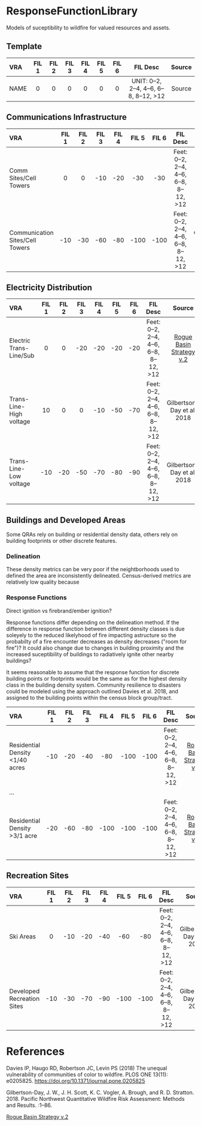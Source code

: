 # ResponseFunctionLibrary
Models of suceptibility to wildfire for valued resources and assets.

## Template
| VRA      | FIL 1     | FIL 2     | FIL 3     | FIL 4     | FIL 5     | FIL 6     | FIL Desc | Source |
| :------------- | :----------: | :----------: | :----------: | :----------: | :----------: | :----------: | :----------: | :-----------: |
|  NAME | 0   | 0    | 0    | 0    | 0    | 0    | UNIT: 0–2, 2–4, 4–6, 6–8, 8–12, >12    | Source    |

## Communications Infrastructure

| VRA      | FIL 1     | FIL 2     | FIL 3     | FIL 4     | FIL 5     | FIL 6     | FIL Desc | Source |
| :------------- | :----------: | :----------: | :----------: | :----------: | :----------: | :----------: | :----------: | :-----------: |
|  Comm Sites/Cell Towers | 0   | 0    | -10    | -20    | -30    | -30    | Feet: 0–2, 2–4, 4–6, 6–8, 8–12, >12    | [Rogue Basin Strategy v.2](https://www.conservationgateway.org/ConservationPractices/FireLandscapes/LANDFIRE/Documents/Rogue%20Basin%20Cohesive%20Strategy.pdf)    |
|  Communication Sites/Cell Towers | -10   | -30    | -60    | -80    | -100    | -100    | Feet: 0–2, 2–4, 4–6, 6–8, 8–12, >12    | Gilbertson-Day et al. 2018   |

## Electricity Distribution

| VRA      | FIL 1     | FIL 2     | FIL 3     | FIL 4     | FIL 5     | FIL 6     | FIL Desc | Source |
| :------------- | :----------: | :----------: | :----------: | :----------: | :----------: | :----------: | :----------: | :-----------: |
|  Electric Trans-Line/Sub | 0   | 0    | -20    | -20    | -20    | -20    | Feet: 0–2, 2–4, 4–6, 6–8, 8–12, >12    | [Rogue Basin Strategy v.2](https://www.conservationgateway.org/ConservationPractices/FireLandscapes/LANDFIRE/Documents/Rogue%20Basin%20Cohesive%20Strategy.pdf)    |
|  Trans-Line- High voltage | 10   | 0    | 0    | -10    | -50    | -70    | Feet: 0–2, 2–4, 4–6, 6–8, 8–12, >12    | Gilbertson-Day et al. 2018    |
|  Trans-Line- Low voltage | -10   | -20    | -50    | -70    | -80    | -90    | Feet: 0–2, 2–4, 4–6, 6–8, 8–12, >12    | Gilbertson-Day et al. 2018    |


## Buildings and Developed Areas
Some QRAs rely on building or residential density data, others rely on building footprints or other discrete features.

### Delineation

These density metrics can be very poor if the neightborhoods used to defined the area are inconsistently delineated. Census-derived metrics are relatively low quality because 

### Response Functions

Direct ignition vs firebrand/ember ignition?

Response functions differ depending on the delineation method. If the difference in response function between different density classes is due soleyely to the reduced likelyhood of fire impacting astructure so the probabilty of a fire encounter decreases as density decreases ("room for fire")? It could also change due to changes in building proximity and the increased suceptibility of buildings to radiatively ignite other nearby buildings?

It seems reasonable to assume that the response function for discrete building points or footprints would be the same as for the highest density class in the building density system. Community resilience to disasters could be modeled using the approach outlined Davies et al. 2018, and assigned to the building points within the census block group/tract.  

| VRA      | FIL 1     | FIL 2     | FIL 3     | FIL 4     | FIL 5     | FIL 6     | FIL Desc | Source |
| :------------- | :----------: | :----------: | :----------: | :----------: | :----------: | :----------: | :----------: | :-----------: |
|  Residential Density <1/40 acres | -10  | -20    | -40    | -80    | -100    | -100    | Feet: 0–2, 2–4, 4–6, 6–8, 8–12, >12    | [Rogue Basin Strategy v.2](https://www.conservationgateway.org/ConservationPractices/FireLandscapes/LANDFIRE/Documents/Rogue%20Basin%20Cohesive%20Strategy.pdf)     |
| ...|
|  Residential Density >3/1 acre | -20   | -60    | -80    | -100    | -100    | -100    | Feet: 0–2, 2–4, 4–6, 6–8, 8–12, >12    | [Rogue Basin Strategy v.2](https://www.conservationgateway.org/ConservationPractices/FireLandscapes/LANDFIRE/Documents/Rogue%20Basin%20Cohesive%20Strategy.pdf)     |

## Recreation Sites
| VRA      | FIL 1     | FIL 2     | FIL 3     | FIL 4     | FIL 5     | FIL 6     | FIL Desc | Source |
| :------------- | :----------: | :----------: | :----------: | :----------: | :----------: | :----------: | :----------: | :-----------: |
|  Ski Areas | 0   | -10    | -20    | -40    | -60    | -80    | Feet: 0–2, 2–4, 4–6, 6–8, 8–12, >12    | Gilbertson-Day et al. 2018    |
|  Developed Recreation Sites | -10   | -30    | -70    | -90    | -100    | -100    | Feet: 0–2, 2–4, 4–6, 6–8, 8–12, >12    | Gilbertson-Day et al. 2018    |

# References

Davies IP, Haugo RD, Robertson JC, Levin PS (2018) The unequal vulnerability of communities of color to wildfire. PLOS ONE 13(11): e0205825. https://doi.org/10.1371/journal.pone.0205825

Gilbertson-Day, J. W., J. H. Scott, K. C. Vogler, A. Brough, and R. D. Stratton. 2018. Pacific Northwest Quantitative Wildfire Risk Assessment: Methods and Results. :1–86.

[Rogue Basin Strategy v.2](https://www.conservationgateway.org/ConservationPractices/FireLandscapes/LANDFIRE/Documents/Rogue%20Basin%20Cohesive%20Strategy.pdf) 
